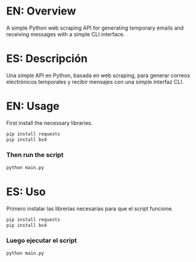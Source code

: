 # EN: Overview
A simple Python web scraping API for generating temporary emails and receiving messages with a simple CLI interface.

# ES: Descripción
Una simple API en Python, basada en web scraping, para generar correos electrónicos temporales y recibir mensajes con una simple interfaz CLI.

# EN: Usage
First install the necessary libraries.

```bash
pip install requests
pip install bs4
```
### Then run the script

```bash
python main.py
```


# ES: Uso
Primero instalar las librerias necesarias para que el script funcione.

```bash
pip install requests
pip install bs4
```
### Luego ejecutar el script

```bash
python main.py
```
